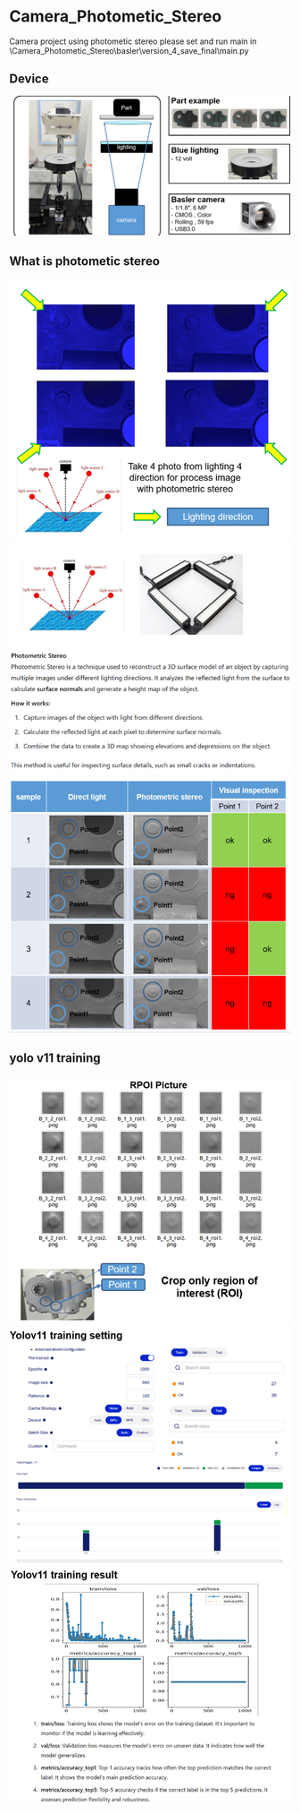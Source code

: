 # Camera_Photometic_Stereo
Camera project using photometic stereo
please set and run main in \Camera_Photometic_Stereo\basler\version_4_save_final\main.py
## Device
![Device](device.png)
## What is photometic stereo
![photometic stereo](photo_1.png)
![photometic stereo](photo_2.png)
![result for photometic stereo](result.png)
## yolo v11 training
![train_1](train_1.png)
![train_2](train_2.png)
![result_train](train_result.png)
